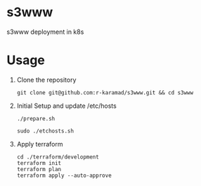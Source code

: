 # s3www
s3www deployment in k8s

# Usage
1. Clone the repository
   ```shell
   git clone git@github.com:r-karamad/s3www.git && cd s3www
   ```
2. Initial Setup and update /etc/hosts
   ```shell
   ./prepare.sh
   ```
   ```shell
   sudo ./etchosts.sh
   ```
3. Apply terraform
   ```shell
   cd ./terraform/development
   terraform init
   terraform plan
   terraform apply --auto-approve
   ```

